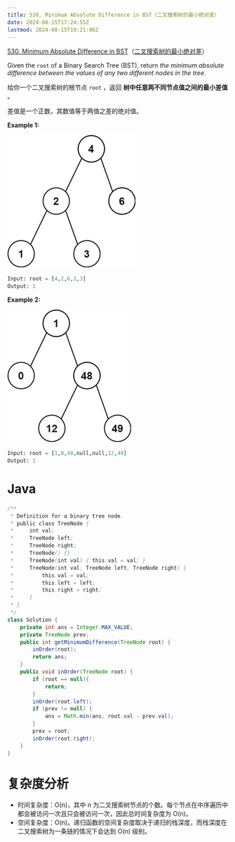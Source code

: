 ```yaml
---
title: 530. Minimum Absolute Difference in BST（二叉搜索树的最小绝对差）
date: 2024-08-15T17:24:55Z
lastmod: 2024-08-15T19:21:06Z
---
```


[530. Minimum Absolute Difference in BST](https://leetcode.com/problems/minimum-absolute-difference-in-bst/)（[二叉搜索树的最小绝对差](https://leetcode.cn/problems/minimum-absolute-difference-in-bst/)）

Given the `root`​ of a Binary Search Tree (BST), return *the minimum absolute difference between the values of any two different nodes in the tree*.

给你一个二叉搜索树的根节点 `root`​ ，返回 **树中任意两不同节点值之间的最小差值** 。

差值是一个正数，其数值等于两值之差的绝对值。

**Example 1:**

​![image](assets/image-20240815181953-sahy29s.png)​

```python
Input: root = [4,2,6,1,3]
Output: 1
```

**Example 2:**

​![image](assets/image-20240815182005-wwug1lx.png)​

```python
Input: root = [1,0,48,null,null,12,49]
Output: 1
```

# Java

```java
/**
 * Definition for a binary tree node.
 * public class TreeNode {
 *     int val;
 *     TreeNode left;
 *     TreeNode right;
 *     TreeNode() {}
 *     TreeNode(int val) { this.val = val; }
 *     TreeNode(int val, TreeNode left, TreeNode right) {
 *         this.val = val;
 *         this.left = left;
 *         this.right = right;
 *     }
 * }
 */
class Solution {
    private int ans = Integer.MAX_VALUE;
    private TreeNode prev;
    public int getMinimumDifference(TreeNode root) {
        inOrder(root);
        return ans;
    }
    public void inOrder(TreeNode root) {
        if (root == null){
            return;
        } 
        inOrder(root.left);
        if (prev != null) {
            ans = Math.min(ans, root.val - prev.val);
        }   
        prev = root;
        inOrder(root.right);
    }
}
```

# 复杂度分析

* 时间复杂度：O(n)，其中 n 为二叉搜索树节点的个数。每个节点在中序遍历中都会被访问一次且只会被访问一次，因此总时间复杂度为 O(n)。
* 空间复杂度：O(n)。递归函数的空间复杂度取决于递归的栈深度，而栈深度在二叉搜索树为一条链的情况下会达到 O(n) 级别。

‍

